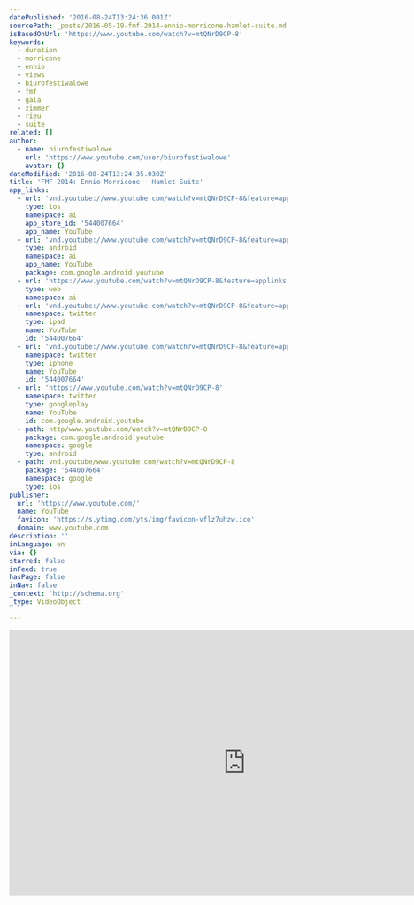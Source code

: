 ```yaml
---
datePublished: '2016-08-24T13:24:36.001Z'
sourcePath: _posts/2016-05-19-fmf-2014-ennio-morricone-hamlet-suite.md
isBasedOnUrl: 'https://www.youtube.com/watch?v=mtQNrD9CP-8'
keywords:
  - duration
  - morricone
  - ennio
  - views
  - biurofestiwalowe
  - fmf
  - gala
  - zimmer
  - rieu
  - suite
related: []
author:
  - name: biurofestiwalowe
    url: 'https://www.youtube.com/user/biurofestiwalowe'
    avatar: {}
dateModified: '2016-08-24T13:24:35.030Z'
title: 'FMF 2014: Ennio Morricone - Hamlet Suite'
app_links:
  - url: 'vnd.youtube://www.youtube.com/watch?v=mtQNrD9CP-8&feature=applinks'
    type: ios
    namespace: ai
    app_store_id: '544007664'
    app_name: YouTube
  - url: 'vnd.youtube://www.youtube.com/watch?v=mtQNrD9CP-8&feature=applinks'
    type: android
    namespace: ai
    app_name: YouTube
    package: com.google.android.youtube
  - url: 'https://www.youtube.com/watch?v=mtQNrD9CP-8&feature=applinks'
    type: web
    namespace: ai
  - url: 'vnd.youtube://www.youtube.com/watch?v=mtQNrD9CP-8&feature=applinks'
    namespace: twitter
    type: ipad
    name: YouTube
    id: '544007664'
  - url: 'vnd.youtube://www.youtube.com/watch?v=mtQNrD9CP-8&feature=applinks'
    namespace: twitter
    type: iphone
    name: YouTube
    id: '544007664'
  - url: 'https://www.youtube.com/watch?v=mtQNrD9CP-8'
    namespace: twitter
    type: googleplay
    name: YouTube
    id: com.google.android.youtube
  - path: http/www.youtube.com/watch?v=mtQNrD9CP-8
    package: com.google.android.youtube
    namespace: google
    type: android
  - path: vnd.youtube/www.youtube.com/watch?v=mtQNrD9CP-8
    package: '544007664'
    namespace: google
    type: ios
publisher:
  url: 'https://www.youtube.com/'
  name: YouTube
  favicon: 'https://s.ytimg.com/yts/img/favicon-vflz7uhzw.ico'
  domain: www.youtube.com
description: ''
inLanguage: en
via: {}
starred: false
inFeed: true
hasPage: false
inNav: false
_context: 'http://schema.org'
_type: VideoObject

---
```

<iframe src="https://cdn.embedly.com/widgets/media.html?src=https%3A%2F%2Fwww.youtube.com%2Fembed%2FmtQNrD9CP-8%3Ffeature%3Doembed&amp;url=http%3A%2F%2Fwww.youtube.com%2Fwatch%3Fv%3DmtQNrD9CP-8&amp;image=https%3A%2F%2Fi.ytimg.com%2Fvi%2FmtQNrD9CP-8%2Fhqdefault.jpg&amp;key=b7d04c9b404c499eba89ee7072e1c4f7&amp;type=text%2Fhtml&amp;schema=youtube" width="854" height="480" scrolling="no" frameborder="0" allowfullscreen="" style=""></iframe>
